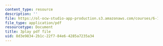 ```yaml
---
content_type: resource
description: ''
file: https://ol-ocw-studio-app-production.s3.amazonaws.com/courses/6-172-performance-engineering-of-software-systems-fall-2018/8d3e98342b1c22f784e64285a7235a34_xwE568oVQ1Y.pdf
file_type: application/pdf
resourcetype: Document
title: 3play pdf file
uid: 8d3e9834-2b1c-22f7-84e6-4285a7235a34
---
```

